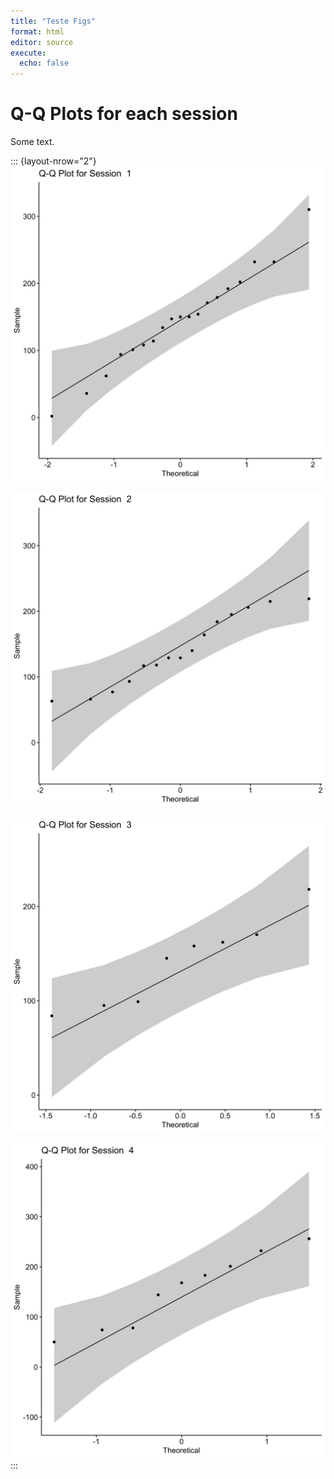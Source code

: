 ```yaml
---
title: "Teste Figs"
format: html
editor: source
execute:
  echo: false
---
```






# Q-Q Plots for each session

Some text.

::: {layout-nrow="2"}
![S1](../data/out/figs/QQ1.png)

![S2](../data/out/figs/QQ2.png)

![S3](../data/out/figs/QQ3.png)

![S4](../data/out/figs/QQ4.png)
:::


